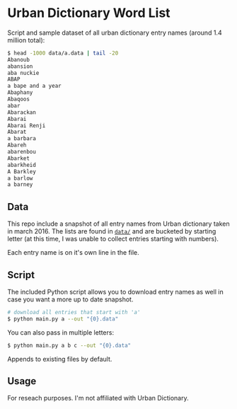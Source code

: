 # Urban Dictionary Word List

Script and sample dataset of all urban dictionary entry names (around 1.4 million total):

```bash
$ head -1000 data/a.data | tail -20
Abanoub
abansion
aba nuckie
ABAP
a bape and a year
Abaphany
Abaqoos
abar
Abarackan
Abarai
Abarai Renji
Abarat
a barbara
Abareh
abarenbou
Abarket
abarkheid
A Barkley
a barlow
a barney
```


## Data
This repo include a snapshot of all entry names from Urban dictionary taken in march 2016. The lists are found in [`data/`](https://github.com/mattbierner/urban-dictionary-word-list/tree/master/data) and are bucketed by starting letter (at this time, I was unable to collect entries starting with numbers).

Each entry name is on it's own line in the file.

## Script
The included Python script allows you to download entry names as well in case you want a more up to date snapshot.

``` sh
# download all entries that start with 'a'
$ python main.py a --out "{0}.data"
```

You can also pass in multiple letters:

``` sh
$ python main.py a b c --out "{0}.data"
```

Appends to existing files by default.


## Usage
For reseach purposes. I'm not affiliated with Urban Dictionary.